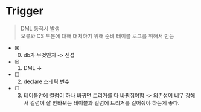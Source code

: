 # Trigger

> DML 동작시 발생  
> 오류와 CS 부분에 대해 대처하기 위해 준비
> 테이블 로그를 위해서 만듬

- [x] 0. db가 무엇인지 -> 진섭
- [x] 1. DML ->
- [ ] 2. declare 스테틱 변수
- [ ] 3. 테이블안에 컬럼이 하나 바뀌면 트리거를 다 바꿔줘야함 -> 의존성이 너무 강해서 컬럼이 잘 안바뀌는 테이블과 컬럼에 트리거를 걸어줘야 하는게 좋다.
